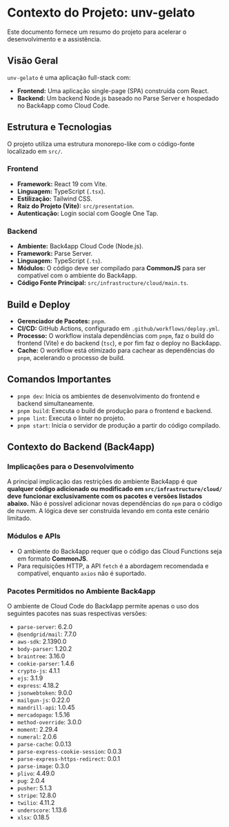 # Contexto do Projeto: unv-gelato

Este documento fornece um resumo do projeto para acelerar o desenvolvimento e a assistência.

## Visão Geral

`unv-gelato` é uma aplicação full-stack com:
- **Frontend:** Uma aplicação single-page (SPA) construída com React.
- **Backend:** Um backend Node.js baseado no Parse Server e hospedado no Back4app como Cloud Code.

## Estrutura e Tecnologias

O projeto utiliza uma estrutura monorepo-like com o código-fonte localizado em `src/`.

### Frontend

- **Framework:** React 19 com Vite.
- **Linguagem:** TypeScript (`.tsx`).
- **Estilização:** Tailwind CSS.
- **Raiz do Projeto (Vite):** `src/presentation`.
- **Autenticação:** Login social com Google One Tap.

### Backend

- **Ambiente:** Back4app Cloud Code (Node.js).
- **Framework:** Parse Server.
- **Linguagem:** TypeScript (`.ts`).
- **Módulos:** O código deve ser compilado para **CommonJS** para ser compatível com o ambiente do Back4app.
- **Código Fonte Principal:** `src/infrastructure/cloud/main.ts`.

## Build e Deploy

- **Gerenciador de Pacotes:** `pnpm`.
- **CI/CD:** GitHub Actions, configurado em `.github/workflows/deploy.yml`.
- **Processo:** O workflow instala dependências com `pnpm`, faz o build do frontend (Vite) e do backend (`tsc`), e por fim faz o deploy no Back4app.
- **Cache:** O workflow está otimizado para cachear as dependências do `pnpm`, acelerando o processo de build.

## Comandos Importantes

- `pnpm dev`: Inicia os ambientes de desenvolvimento do frontend e backend simultaneamente.
- `pnpm build`: Executa o build de produção para o frontend e backend.
- `pnpm lint`: Executa o linter no projeto.
- `pnpm start`: Inicia o servidor de produção a partir do código compilado.

## Contexto do Backend (Back4app)

### Implicações para o Desenvolvimento

A principal implicação das restrições do ambiente Back4app é que **qualquer código adicionado ou modificado em `src/infrastructure/cloud/` deve funcionar exclusivamente com os pacotes e versões listados abaixo.** Não é possível adicionar novas dependências do `npm` para o código de nuvem. A lógica deve ser construída levando em conta este cenário limitado.

### Módulos e APIs

- O ambiente do Back4app requer que o código das Cloud Functions seja em formato **CommonJS**.
- Para requisições HTTP, a API `fetch` é a abordagem recomendada e compatível, enquanto `axios` não é suportado.

### Pacotes Permitidos no Ambiente Back4app

O ambiente de Cloud Code do Back4app permite apenas o uso dos seguintes pacotes nas suas respectivas versões:

- `parse-server`: 6.2.0
- `@sendgrid/mail`: 7.7.0
- `aws-sdk`: 2.1390.0
- `body-parser`: 1.20.2
- `braintree`: 3.16.0
- `cookie-parser`: 1.4.6
- `crypto-js`: 4.1.1
- `ejs`: 3.1.9
- `express`: 4.18.2
- `jsonwebtoken`: 9.0.0
- `mailgun-js`: 0.22.0
- `mandrill-api`: 1.0.45
- `mercadopago`: 1.5.16
- `method-override`: 3.0.0
- `moment`: 2.29.4
- `numeral`: 2.0.6
- `parse-cache`: 0.0.13
- `parse-express-cookie-session`: 0.0.3
- `parse-express-https-redirect`: 0.0.1
- `parse-image`: 0.3.0
- `plivo`: 4.49.0
- `pug`: 2.0.4
- `pusher`: 5.1.3
- `stripe`: 12.8.0
- `twilio`: 4.11.2
- `underscore`: 1.13.6
- `xlsx`: 0.18.5

